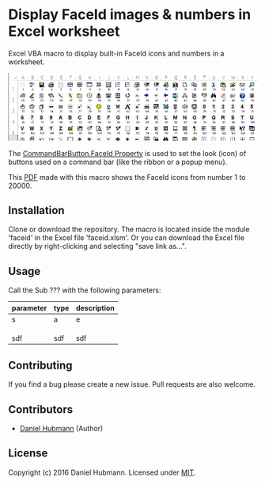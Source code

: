 # Display FaceId images & numbers in Excel worksheet
    
Excel VBA macro to display built-in FaceId icons and numbers in a worksheet.

![example of FaceId icons and numbers displayed in worksheet](example-of-faceid-in-wks.png)

The [CommandBarButton.FaceId Property](https://msdn.microsoft.com/en-us/library/office/ff864154.aspx) is used to set the look (icon) of buttons used on a command bar (like the ribbon or a popup menu).

This [PDF](faceid-number-1-to-20000.pdf) made with this macro shows the FaceId icons from number 1 to 20000.

## Installation

Clone or download the repository. The macro is located inside the module 'faceid' in the Excel file 'faceid.xlsm'. Or you can download the Excel file directly by right-clicking and selecting "save link as&hellip;".

## Usage

Call the Sub ??? with the following parameters:

| parameter | type  | description |
| :----     | :---- | :----       |
| s         | a     | e           |
|           |       |             |
|           |       |             |
|           |       |             |
| sdf       | sdf   | sdf         |

## Contributing

If you find a bug please create a new issue. Pull requests are also welcome.

## Contributors

- [Daniel Hubmann](https://github.com/hubisan) (Author)

## License

Copyright (c) 2016 Daniel Hubmann. Licensed under [MIT](LICENSE).
